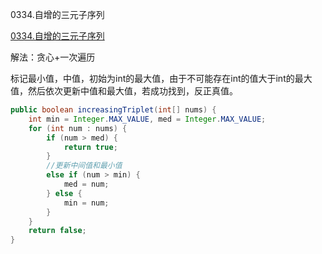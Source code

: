 0334.自增的三元子序列

[0334.自增的三元子序列
](https://leetcode-cn.com/problems/increasing-triplet-subsequence/)

解法：贪心+一次遍历

标记最小值，中值，初始为int的最大值，由于不可能存在int的值大于int的最大值，然后依次更新中值和最大值，若成功找到，反正真值。

```java
public boolean increasingTriplet(int[] nums) {
    int min = Integer.MAX_VALUE, med = Integer.MAX_VALUE;
    for (int num : nums) {
        if (num > med) {
            return true;
        }
        //更新中间值和最小值
        else if (num > min) {
            med = num;
        } else {
            min = num;
        }
    }
    return false;
}
```

